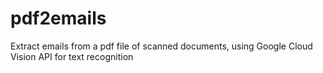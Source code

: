 # pdf2emails

Extract emails from a pdf file of scanned documents, using Google Cloud Vision API for text recognition
